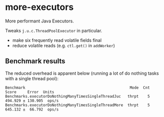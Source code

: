 # more-executors
More performant Java Executors.

Tweaks `j.u.c.ThreadPoolExecutor` in particular.

* make six frequently read volatile fields final
* reduce volatile reads (e.g. `ctl.get()` in `addWorker`)

## Benchmark results
The reduced overhead is apparent below (running a lot of do nothing tasks with a single thread pool):

```
Benchmark                                               Mode  Cnt    Score     Error  Units
Benchmarks.executorDoNothingManyTimesSingleThreadJuc   thrpt    5  494.929 ± 130.905  ops/s
Benchmarks.executorDoNothingManyTimesSingleThreadMore  thrpt    5  645.132 ±  66.792  ops/s
```

